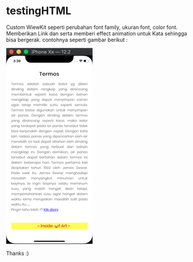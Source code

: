 # testingHTML

Custom WiewKit seperti perubahan font family, ukuran font, color font.
Memberikan Link dan serta memberi effect animation untuk Kata  sehingga bisa bergerak.
contohnya seperti gambar berikut :

![alt text](https://github.com/ioacode/testingHTML/blob/master/Testinghtml/Assets.xcassets/test.imageset/test.png)

Thanks :)
